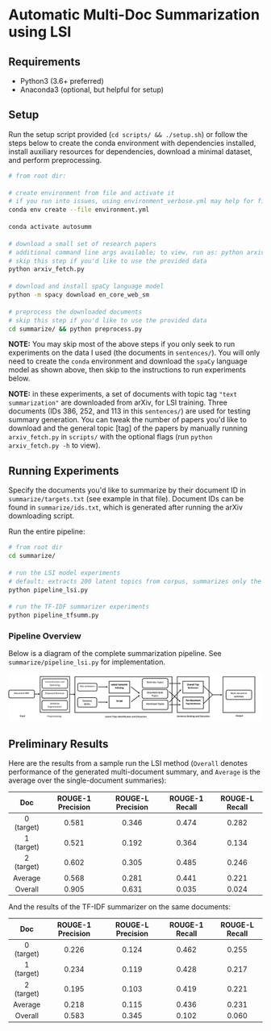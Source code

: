 # Automatic Multi-Doc Summarization using LSI

## Requirements

* Python3 (3.6+ preferred)
* Anaconda3 (optional, but helpful for setup)

## Setup

Run the setup script provided (```cd scripts/ && ./setup.sh```) or follow the steps below to create the conda environment with dependencies installed, install auxiliary resources for dependencies, download a minimal dataset, and perform preprocessing.

```bash
# from root dir:

# create environment from file and activate it
# if you run into issues, using environment_verbose.yml may help for finding missing packages
conda env create --file environment.yml

conda activate autosumm

# download a small set of research papers
# additional command line args available; to view, run as: python arxiv_fetch.py -h
# skip this step if you'd like to use the provided data
python arxiv_fetch.py

# download and install spaCy language model
python -m spacy download en_core_web_sm

# preprocess the downloaded documents
# skip this step if you'd like to use the provided data
cd summarize/ && python preprocess.py
```

**NOTE:** You may skip most of the above steps if you only seek to run experiments on the data I used (the documents in `sentences/`). You will only need to create the `conda` environment and download the `spaCy` language model as shown above, then skip to the instructions to run experiments below.

**NOTE:** in these experiments, a set of documents with topic tag `"text summarization"` are downloaded from arXiv, for LSI training. Three documents (IDs 386, 252, and 113 in this `sentences/`) are used for testing summary generation. You can tweak the number of papers you'd like to download and the general topic \[tag\] of the papers by manually running `arxiv_fetch.py` in `scripts/` with the optional flags (run `python arxiv_fetch.py -h` to view).

## Running Experiments

Specify the documents you'd like to summarize by their document ID in `summarize/targets.txt` (see example in that file). Document IDs can be found in `summarize/ids.txt`, which is generated after running the arXiv downloading script.

Run the entire pipeline:

```bash
# from root dir
cd summarize/

# run the LSI model experiments
# default: extracts 200 latent topics from corpus, summarizes only the documents specified in targets.txt
python pipeline_lsi.py

# run the TF-IDF summarizer experiments
python pipeline_tfsumm.py
```

### Pipeline Overview

Below is a diagram of the complete summarization pipeline. See `summarize/pipeline_lsi.py` for implementation.

![overview of the summarization pipeline](assets/lsi_tfidf_pipeline.png "Overview of the summarization pipeline")

## Preliminary Results

Here are the results from a sample run the LSI method (`Overall` denotes performance of the generated multi-document summary, and `Average` is the average over the single-document summaries):

|     Doc     | ROUGE-1 Precision | ROUGE-L Precision | ROUGE-1 Recall | ROUGE-L Recall |
|:-----------:|:-----------------:|:-----------------:|:--------------:|:--------------:|
|  0 (target) |       0.581       |       0.346       |      0.474     |      0.282     |
|  1 (target) |       0.521       |       0.192       |      0.364     |      0.134     |
|  2 (target) |       0.602       |       0.305       |      0.485     |      0.246     |
|   Average   |       0.568       |       0.281       |      0.441     |      0.221     |
|   Overall   |       0.905       |       0.631       |      0.035     |      0.024     |

And the results of the TF-IDF summarizer on the same documents:

|     Doc     | ROUGE-1 Precision | ROUGE-L Precision | ROUGE-1 Recall | ROUGE-L Recall |
|:-----------:|:-----------------:|:-----------------:|:--------------:|:--------------:|
|  0 (target) |       0.226       |       0.124       |      0.462     |      0.255     |
|  1 (target) |       0.234       |       0.119       |      0.428     |      0.217     |
|  2 (target) |       0.195       |       0.103       |      0.419     |      0.221     |
|   Average   |       0.218       |       0.115       |      0.436     |      0.231     |
|   Overall   |       0.583       |       0.345       |      0.102     |      0.060     |
